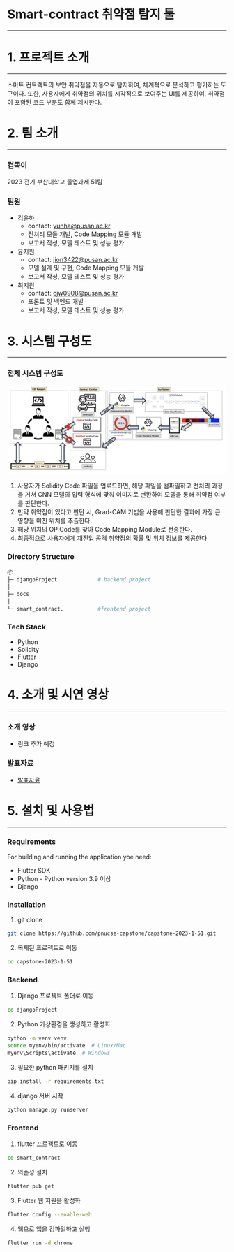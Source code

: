 # Smart-contract 취약점 탐지 툴

---

# 1. 프로젝트 소개

---

스마트 컨트랙트의 보안 취약점을 자동으로 탐지하여, 체계적으로 분석하고 평가하는 도구이다. 또한, 사용자에게 취약점의 위치를 시각적으로 보여주는 UI를 제공하여, 취약점이 포함된 코드 부분도 함께 제시한다.

# 2. 팀 소개

---

### 컴쪽이

2023 전기 부산대학교 졸업과제 51팀

### 팀원

- 김윤하
    - contact: yunha@pusan.ac.kr
    - 전처리 모듈 개발, Code Mapping 모듈 개발
    - 보고서 작성, 모델 테스트 및 성능 평가
- 윤지원
    - contact: jion3422@pusan.ac.kr
    - 모델 설계 및 구현, Code Mapping 모듈 개발
    - 보고서 작성, 모델 테스트 및 성능 평가
- 최지원
    - contact: cjw0908@pusan.ac.kr
    - 프론트 및 백엔드 개발
    - 보고서 작성, 모델 테스트 및 성능 평가

# 3. 시스템 구성도

---

### 전체 시스템 구성도

![시스템구성도](https://github.com/pnucse-capstone/capstone-2023-1-51/blob/main/docs/image/Untitled.png)
1. 사용자가 Solidity Code 파일을 업로드하면, 해당 파일을 컴파일하고 전처리 과정을   거쳐 CNN 모델의 입력 형식에 맞춰 이미지로 변환하여 모델을 통해 취약점 여부를 판단한다.
2. 만약 취약점이 있다고 판단 시, Grad-CAM 기법을 사용해 판단한 결과에 가장 큰 영향을 미친 위치를 추출한다.
3. 해당 위치의 OP Code를 찾아 Code Mapping Module로 전송한다.
4. 최종적으로 사용자에게 재진입 공격 취약점의 확률 및 위치 정보를 제공한다

### Directory Structure

```bash
📦
├─ djangoProject             # backend project
│   
├─ docs                      
│
└─ smart_contract.           #frontend project    
```

### **Tech Stack**

- Python
- Solidity
- Flutter
- Django

# 4. 소개 및 시연 영상

---

### 소개 영상

- 링크 추가 예정

### 발표자료

- [발표자료](https://prezi.com/view/YmYvDqkG4TGhjsjwGq7R/)



# 5. 설치 및 사용법

---

### Requirements

For building and running the application yoe need:

- Flutter SDK
- Python - Python version 3.9 이상
- Django

### Installation

1. git clone

```bash
git clone https://github.com/pnucse-capstone/capstone-2023-1-51.git
```

2. 복제된 프로젝트로 이동

```bash
cd capstone-2023-1-51
```

### Backend

1. Django 프로젝트 폴더로 이동

```bash
cd djangoProject
```

2. Python 가상환경을 생성하고 활성화

```bash
python -m venv venv
source myenv/bin/activate  # Linux/Mac
myenv\Scripts\activate  # Windows
```

3. 필요한 python 패키지를 설치

```bash
pip install -r requirements.txt
```

4. django 서버 시작

```bash
python manage.py runserver
```

### Frontend

1. flutter 프로젝트로 이동

```bash
cd smart_contract
```

2. 의존성 설치

```bash
flutter pub get
```

3. Flutter 웹 지원을 활성화

```bash
flutter config --enable-web
```

4. 웹으로 앱을 컴파일하고 실행

```bash
flutter run -d chrome
```
